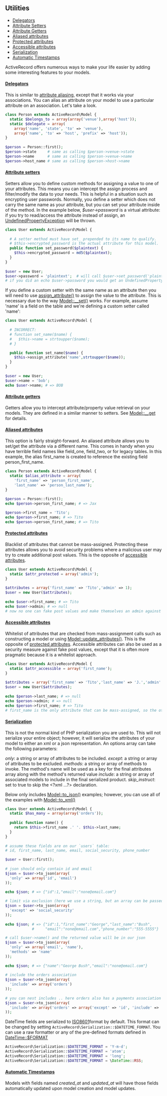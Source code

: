 ## Utilities

* [Delegators](utilities#delegators)
* [Attribute Setters](utilities#attribute-setters)
* [Attribute Getters](utilities#attribute-getters)
* [Aliased attributes](utilities#aliased-attributes)
* [Protected attributes](utilities#protected-attributes)
* [Accessible attributes](utilities#accessible-attributes)
* [Serialization](utilities#serialization)
* [Automatic Timestamps](utilities#automatic-timestamps)

ActiveRecord offers numerous ways to make your life easier by adding some interesting features to your models.

#### [Delegators](#delegators)

This is similar to [attribute aliasing](utilities#aliased-attributes), except that it works via your associations. You can alias an attribute on your model to use a particular attribute on an association. Let's take a look.

```php
class Person extends ActiveRecord\Model {
  static $belongs_to = array(array('venue'),array('host'));
  static $delegate = array(
    array('name', 'state', 'to' => 'venue'),
    array('name', 'to' => 'host', 'prefix' => 'host'));
}
 
$person = Person::first();
$person->state     # same as calling $person->venue->state
$person->name      # same as calling $person->venue->name
$person->host_name # same as calling $person->host->name
```

#### [Attribute setters](#attribute-setters)

Setters allow you to define custom methods for assigning a value to one of your attributes. This means you can intercept the assign process and filter/modify the data to your needs. This is helpful in a situation such as encrypting user passwords. Normally, you define a setter which does not carry the same name as your attribute, but you can set your attribute inside of the method. In the example below, *$user->password* is a virtual attribute: if you try to read/access the attribute instead of assign, an [UndefinedPropertyException](#) will be thrown.

```php
class User extends ActiveRecord\Model {
 
  # A setter method must have set_ prepended to its name to qualify.
  # $this->encrypted_password is the actual attribute for this model.
  public function set_password($plaintext) {
    $this->encrypted_password = md5($plaintext);
  }
}
 
$user = new User;
$user->password = 'plaintext';  # will call $user->set_password('plaintext')
# if you did an echo $user->password you would get an UndefinedPropertyException
```

If you define a custom setter with the same name as an attribute then you will need to use [assign_attribute()](#) to assign the value to the attribute. This is necessary due to the way [Model::\__set()](#) works. For example, assume 'name' is a field on the table and we're defining a custom setter called 'name':

```php
class User extends ActiveRecord\Model {
 
  # INCORRECT:
  # function set_name($name) {
  #   $this->name = strtoupper($name);
  # }

  public function set_name($name) {
    $this->assign_attribute('name',strtoupper($name));
  }
}
 
$user = new User;
$user->name = 'bob';
echo $user->name; # => BOB
```

#### [Attribute getters](#attribute-getters)

Getters allow you to intercept attribute/property value retrieval on your models. They are defined in a similar manner to setters. See [Model::\__get](#) for details.
 
#### [Aliased attributes](#aliased-attributes)

This option is fairly straight-forward. An aliased attribute allows you to set/get the attribute via a different name. This comes in handy when you have terrible field names like field_one, field_two, or for legacy tables. In this example, the alias first_name is created to reference the existing field person_first_name.

```php
class Person extends ActiveRecord\Model {
  static $alias_attribute = array(
    'first_name' => 'person_first_name',
    'last_name' => 'person_last_name');
}
 
$person = Person::first();
echo $person->person_first_name; # => Jax

$person->first_name = 'Tito';
echo $person->first_name; # => Tito
echo $person->person_first_name; # => Tito
```

#### [Protected attributes](#protected-attributes)

Blacklist of attributes that cannot be mass-assigned. Protecting these attributes allows you to avoid security problems where a malicious user may try to create additional post values. This is the opposite of [accessible attributes](utilities#accessible-attributes).

```php
class User extends ActiveRecord\Model {
  static $attr_protected = array('admin');
}
 
$attributes = array('first_name' => 'Tito','admin' => 1);
$user = new User($attributes);
 
echo $user->first_name; # => Tito
echo $user->admin; # => null
# now no one can fake post values and make themselves an admin against your will!
```
 
#### [Accessible attributes](#accessible-attributes)

Whitelist of attributes that are checked from mass-assignment calls such as constructing a model or using [Model::update_attributes()](#). This is the opposite of [protected attributes](utilities#protected-attributes). Accessible attributes can also be used as a security measure against fake post values, except that it is often more pragmatic because it is a whitelist approach.

```php
class User extends ActiveRecord\Model {
  static $attr_accessible = array('first_name');
}
 
$attributes = array('first_name' => 'Tito','last_name' => 'J.','admin' => 1);
$user = new User($attributes);
 
echo $person->last_name; # => null
echo $person->admin; # => null
echo $person->first_name; # => Tito
# first_name is the only attribute that can be mass-assigned, so the other 2 are null
```
 
#### [Serialization](#serialization)

This is not the normal kind of PHP serialization you are used to. This will not serialize your entire object; however, it will serialize the attributes of your model to either an xml or a json representation. An options array can take the following parameters:

*only*: a string or array of attributes to be included.
*except*: a string or array of attributes to be excluded.
*methods*: a string or array of methods to invoke. The method's name will be used as a key for the final attributes array along with the method's returned value
*include*: a string or array of associated models to include in the final serialized product.
*skip_instruct*: set to true to skip the <\?xml ...?> declaration.

Below only includes [Model::to_json()](#) examples; however, you can use all of the examples with [Model::to_xml()](#)

```php
class User extends ActiveRecord\Model {
  static $has_many = array(array('orders'));
 
  public function name() {
    return $this->first_name .' '. $this->last_name;
  }
}
 
# assume these fields are on our `users` table:
# id, first_name, last_name, email, social_security, phone_number

$user = User::first();
 
# json should only contain id and email
$json = $user->to_json(array(
  'only' => array('id', 'email')
));
 
echo $json; # => {"id":1,"email":"none@email.com"}

# limit via exclusion (here we use a string, but an array can be passed)
$json = $user->to_json(array(
  'except' => 'social_security'
));
 
echo $json; # => {"id":1,"first_name":"George","last_name":"Bush",
            #     "email":"none@email.com","phone_number":"555-5555"}

# call $user->name() and the returned value will be in our json
$json = $user->to_json(array(
  'only' => array('email', 'name'),
  'methods' => 'name'
));
 
echo $json; # => {"name":"George Bush","email":"none@email.com"}
 
# include the orders association
$json = $user->to_json(array(
  'include' => array('orders')
));
 
# you can nest includes .. here orders also has a payments association
$json = $user->to_json(array(
  'include' => array('orders' => array('except' => 'id', 'include' => 'payments')
));
```
 
DateTime fields are serialized to [ISO8601](http://www.php.net/manual/en/class.datetime.php#datetime.constants.iso8601)format by default. This format can be changed by setting `ActiveRecord\Serialization::$DATETIME_FORMAT`. You can use a raw formatter or any of the pre-defined formats defined in [DateTime::$FORMAT](#)

```php
ActiveRecord\Serialization::$DATETIME_FORMAT = 'Y-m-d';
ActiveRecord\Serialization::$DATETIME_FORMAT = 'atom';
ActiveRecord\Serialization::$DATETIME_FORMAT = 'long';
ActiveRecord\Serialization::$DATETIME_FORMAT = \DateTime::RSS;
```

#### [Automatic Timestamps](#automatic-timestamps)

Models with fields named *created_at* and *updated_at* will have those fields automatically updated upon model creation and model updates.